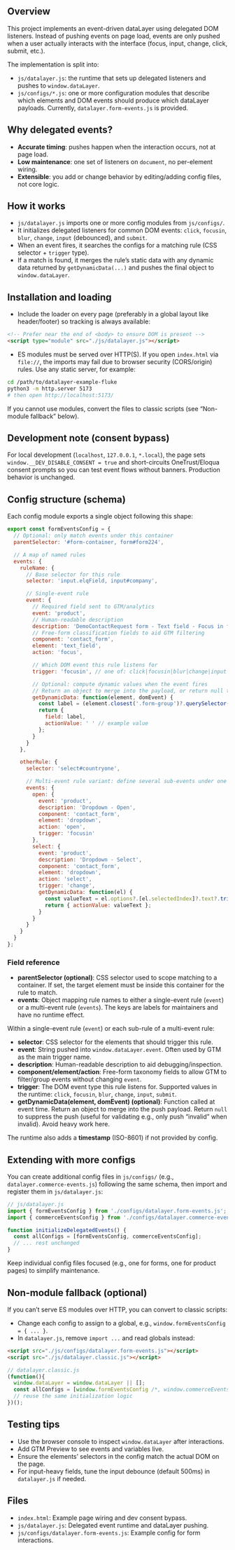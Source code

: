 ## Overview

This project implements an event-driven dataLayer using delegated DOM listeners. Instead of pushing events on page load, events are only pushed when a user actually interacts with the interface (focus, input, change, click, submit, etc.).

The implementation is split into:
- `js/datalayer.js`: the runtime that sets up delegated listeners and pushes to `window.dataLayer`.
- `js/configs/*.js`: one or more configuration modules that describe which elements and DOM events should produce which dataLayer payloads. Currently, `datalayer.form-events.js` is provided.

## Why delegated events?

- **Accurate timing**: pushes happen when the interaction occurs, not at page load.
- **Low maintenance**: one set of listeners on `document`, no per-element wiring.
- **Extensible**: you add or change behavior by editing/adding config files, not core logic.

## How it works

- `js/datalayer.js` imports one or more config modules from `js/configs/`.
- It initializes delegated listeners for common DOM events: `click`, `focusin`, `blur`, `change`, `input` (debounced), and `submit`.
- When an event fires, it searches the configs for a matching rule (CSS selector + `trigger` type).
- If a match is found, it merges the rule’s static data with any dynamic data returned by `getDynamicData(...)` and pushes the final object to `window.dataLayer`.

## Installation and loading

- Include the loader on every page (preferably in a global layout like header/footer) so tracking is always available:

```html
<!-- Prefer near the end of <body> to ensure DOM is present -->
<script type="module" src="./js/datalayer.js"></script>
```

- ES modules must be served over HTTP(S). If you open `index.html` via `file://`, the imports may fail due to browser security (CORS/origin) rules. Use any static server, for example:

```bash
cd /path/to/datalayer-example-fluke
python3 -m http.server 5173
# then open http://localhost:5173/
```

If you cannot use modules, convert the files to classic scripts (see “Non-module fallback” below).

## Development note (consent bypass)

For local development (`localhost`, `127.0.0.1`, `*.local`), the page sets `window.__DEV_DISABLE_CONSENT = true` and short-circuits OneTrust/Eloqua consent prompts so you can test event flows without banners. Production behavior is unchanged.

## Config structure (schema)

Each config module exports a single object following this shape:

```js
export const formEventsConfig = {
  // Optional: only match events under this container
  parentSelector: '#form-container, form#form224',

  // A map of named rules
  events: {
    ruleName: {
      // Base selector for this rule
      selector: 'input.elqField, input#company',

      // Single-event rule
      event: {
        // Required field sent to GTM/analytics
        event: 'product',
        // Human-readable description
        description: 'DemoContactRequest form - Text field - Focus in field',
        // Free-form classification fields to aid GTM filtering
        component: 'contact_form',
        element: 'text_field',
        action: 'focus',

        // Which DOM event this rule listens for
        trigger: 'focusin', // one of: click|focusin|blur|change|input|submit

        // Optional: compute dynamic values when the event fires
        // Return an object to merge into the payload, or return null to suppress the push
        getDynamicData: function(element, domEvent) {
          const label = (element.closest('.form-group')?.querySelector('.elqLabel')?.textContent || '').trim();
          return {
            field: label,
            actionValue: ' ' // example value
          };
        }
      }
    },

    otherRule: {
      selector: 'select#countryone',

      // Multi-event rule variant: define several sub-events under one logical rule
      events: {
        open: {
          event: 'product',
          description: 'Dropdown - Open',
          component: 'contact_form',
          element: 'dropdown',
          action: 'open',
          trigger: 'focusin'
        },
        select: {
          event: 'product',
          description: 'Dropdown - Select',
          component: 'contact_form',
          element: 'dropdown',
          action: 'select',
          trigger: 'change',
          getDynamicData: function(el) {
            const valueText = el.options?.[el.selectedIndex]?.text?.trim() || el.value || '';
            return { actionValue: valueText };
          }
        }
      }
    }
  }
};
```

### Field reference

- **parentSelector (optional)**: CSS selector used to scope matching to a container. If set, the target element must be inside this container for the rule to match.
- **events**: Object mapping rule names to either a single-event rule (`event`) or a multi-event rule (`events`). The keys are labels for maintainers and have no runtime effect.

Within a single-event rule (`event`) or each sub-rule of a multi-event rule:
- **selector**: CSS selector for the elements that should trigger this rule.
- **event**: String pushed into `window.dataLayer.event`. Often used by GTM as the main trigger name.
- **description**: Human-readable description to aid debugging/inspection.
- **component/element/action**: Free-form taxonomy fields to allow GTM to filter/group events without changing `event`.
- **trigger**: The DOM event type this rule listens for. Supported values in the runtime: `click`, `focusin`, `blur`, `change`, `input`, `submit`.
- **getDynamicData(element, domEvent) (optional)**: Function called at event time. Return an object to merge into the push payload. Return `null` to suppress the push (useful for validating e.g., only push “invalid” when invalid). Avoid heavy work here.

The runtime also adds a **timestamp** (ISO-8601) if not provided by config.

## Extending with more configs

You can create additional config files in `js/configs/` (e.g., `datalayer.commerce-events.js`) following the same schema, then import and register them in `js/datalayer.js`:

```js
// js/datalayer.js
import { formEventsConfig } from './configs/datalayer.form-events.js';
import { commerceEventsConfig } from './configs/datalayer.commerce-events.js';

function initializeDelegatedEvents() {
  const allConfigs = [formEventsConfig, commerceEventsConfig];
  // ... rest unchanged
}
```

Keep individual config files focused (e.g., one for forms, one for product pages) to simplify maintenance.

## Non-module fallback (optional)

If you can’t serve ES modules over HTTP, you can convert to classic scripts:
- Change each config to assign to a global, e.g., `window.formEventsConfig = { ... }`.
- In `datalayer.js`, remove `import ...` and read globals instead:

```html
<script src="./js/configs/datalayer.form-events.js"></script>
<script src="./js/datalayer.classic.js"></script>
```

```js
// datalayer.classic.js
(function(){
  window.dataLayer = window.dataLayer || [];
  const allConfigs = [window.formEventsConfig /*, window.commerceEventsConfig, ...*/];
  // reuse the same initialization logic
})();
```

## Testing tips

- Use the browser console to inspect `window.dataLayer` after interactions.
- Add GTM Preview to see events and variables live.
- Ensure the elements’ selectors in the config match the actual DOM on the page.
- For input-heavy fields, tune the input debounce (default 500ms) in `datalayer.js` if needed.

## Files

- `index.html`: Example page wiring and dev consent bypass.
- `js/datalayer.js`: Delegated event runtime and dataLayer pushing.
- `js/configs/datalayer.form-events.js`: Example config for form interactions.


